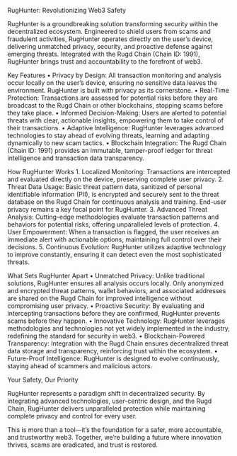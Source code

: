 RugHunter: Revolutionizing Web3 Safety

RugHunter is a groundbreaking solution transforming security within the decentralized ecosystem. Engineered to shield users from scams and fraudulent activities, RugHunter operates directly on the user’s device, delivering unmatched privacy, security, and proactive defense against emerging threats. Integrated with the Rugd Chain (Chain ID: 1991), RugHunter brings trust and accountability to the forefront of web3.

Key Features
	•	Privacy by Design: All transaction monitoring and analysis occur locally on the user’s device, ensuring no sensitive data leaves the environment. RugHunter is built 
                with privacy as its cornerstone.
	•	Real-Time Protection: Transactions are assessed for potential risks before they are broadcast to the Rugd Chain or other blockchains, stopping scams before they 
                take place.
	•	Informed Decision-Making: Users are alerted to potential threats with clear, actionable insights, empowering them to take control of their transactions.
	•	Adaptive Intelligence: RugHunter leverages advanced technologies to stay ahead of evolving threats, learning and adapting dynamically to new scam tactics.
	•	Blockchain Integration: The Rugd Chain (Chain ID: 1991) provides an immutable, tamper-proof ledger for threat intelligence and transaction data transparency.


How RugHunter Works
	1.	Localized Monitoring: Transactions are intercepted and evaluated directly on the device, preserving complete user privacy.
	2.	Threat Data Usage: Basic threat pattern data, sanitized of personal identifiable information (PII), is encrypted and securely sent to the threat database on the 
                Rugd Chain 
                for continuous analysis and training. End-user privacy remains a key focal point for RugHunter.
	3.	Advanced Threat Analysis: Cutting-edge methodologies evaluate transaction patterns and behaviors for potential risks, offering unparalleled levels of protection.
	4.	User Empowerment: When a transaction is flagged, the user receives an immediate alert with actionable options, maintaining full control over their decisions.
	5.	Continuous Evolution: RugHunter utilizes adaptive technology to improve constantly, ensuring it can detect even the most sophisticated threats.


What Sets RugHunter Apart 
	•	Unmatched Privacy: Unlike traditional solutions, RugHunter ensures all analysis occurs locally. Only anonymized and encrypted threat patterns, wallet behaviors, and 
                associated addresses are shared on the Rugd Chain for improved intelligence without compromising user privacy.
	•	Proactive Security: By evaluating and intercepting transactions before they are confirmed, RugHunter prevents scams before they happen.
	•	Innovative Technology: RugHunter leverages methodologies and technologies not yet widely implemented in the industry, redefining the standard for security in web3.
	•	Blockchain-Powered Transparency: Integration with the Rugd Chain ensures decentralized threat data storage and transparency, reinforcing trust within the ecosystem.
	•	Future-Proof Intelligence: RugHunter is designed to evolve continuously, staying ahead of scammers and malicious actors.

Your Safety, Our Priority

RugHunter represents a paradigm shift in decentralized security. By integrating advanced technologies, user-centric design, and the Rugd Chain, RugHunter delivers unparalleled protection while maintaining complete privacy and control for every user.

This is more than a tool—it’s the foundation for a safer, more accountable, and trustworthy web3. Together, we’re building a future where innovation thrives, scams are eradicated, and trust is restored.
